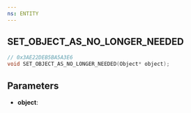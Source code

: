 ```yaml
---
ns: ENTITY
---
```

## SET_OBJECT_AS_NO_LONGER_NEEDED

```c
// 0x3AE22DEB5BA5A3E6
void SET_OBJECT_AS_NO_LONGER_NEEDED(Object* object);
```

## Parameters
* **object**:
